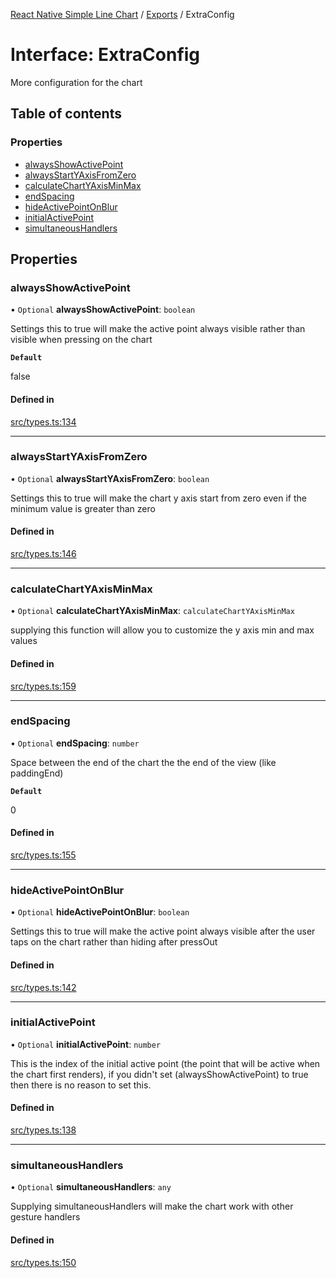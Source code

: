 [React Native Simple Line Chart](../README.md) / [Exports](../modules.md) / ExtraConfig

# Interface: ExtraConfig

More configuration for the chart

## Table of contents

### Properties

- [alwaysShowActivePoint](ExtraConfig.md#alwaysshowactivepoint)
- [alwaysStartYAxisFromZero](ExtraConfig.md#alwaysstartyaxisfromzero)
- [calculateChartYAxisMinMax](ExtraConfig.md#calculatechartyaxisminmax)
- [endSpacing](ExtraConfig.md#endspacing)
- [hideActivePointOnBlur](ExtraConfig.md#hideactivepointonblur)
- [initialActivePoint](ExtraConfig.md#initialactivepoint)
- [simultaneousHandlers](ExtraConfig.md#simultaneoushandlers)

## Properties

### alwaysShowActivePoint

• `Optional` **alwaysShowActivePoint**: `boolean`

Settings this to true will make the active point always visible rather than visible when pressing on the chart

**`Default`**

false

#### Defined in

[src/types.ts:134](https://github.com/Malaa-tech/react-native-simple-line-chart/blob/a945a45/src/types.ts#L134)

___

### alwaysStartYAxisFromZero

• `Optional` **alwaysStartYAxisFromZero**: `boolean`

Settings this to true will make the chart y axis start from zero even if the minimum value is greater than zero

#### Defined in

[src/types.ts:146](https://github.com/Malaa-tech/react-native-simple-line-chart/blob/a945a45/src/types.ts#L146)

___

### calculateChartYAxisMinMax

• `Optional` **calculateChartYAxisMinMax**: `calculateChartYAxisMinMax`

supplying this function will allow you to customize the y axis min and max values

#### Defined in

[src/types.ts:159](https://github.com/Malaa-tech/react-native-simple-line-chart/blob/a945a45/src/types.ts#L159)

___

### endSpacing

• `Optional` **endSpacing**: `number`

Space between the end of the chart the the end of the view (like paddingEnd)

**`Default`**

0

#### Defined in

[src/types.ts:155](https://github.com/Malaa-tech/react-native-simple-line-chart/blob/a945a45/src/types.ts#L155)

___

### hideActivePointOnBlur

• `Optional` **hideActivePointOnBlur**: `boolean`

Settings this to true will make the active point always visible after the user taps on the chart rather than hiding after pressOut

#### Defined in

[src/types.ts:142](https://github.com/Malaa-tech/react-native-simple-line-chart/blob/a945a45/src/types.ts#L142)

___

### initialActivePoint

• `Optional` **initialActivePoint**: `number`

This is the index of the initial active point (the point that will be active when the chart first renders), if you didn't set (alwaysShowActivePoint) to true then there is no reason to set this.

#### Defined in

[src/types.ts:138](https://github.com/Malaa-tech/react-native-simple-line-chart/blob/a945a45/src/types.ts#L138)

___

### simultaneousHandlers

• `Optional` **simultaneousHandlers**: `any`

Supplying simultaneousHandlers will make the chart work with other gesture handlers

#### Defined in

[src/types.ts:150](https://github.com/Malaa-tech/react-native-simple-line-chart/blob/a945a45/src/types.ts#L150)
